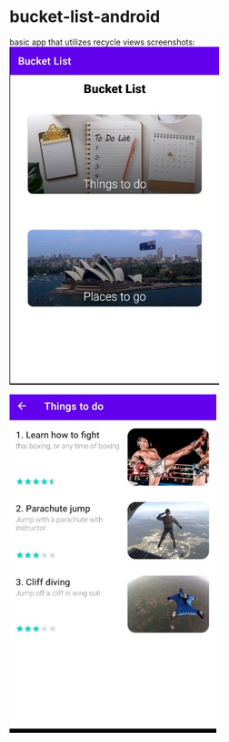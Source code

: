 # bucket-list-android
basic app that utilizes recycle views
screenshots:
![Alt text](/screenshots/Screenshot_1.jpg?raw=true "Main Screen")

![Alt text](/screenshots/Screenshot_2.jpg?raw=true "Things to do screen")